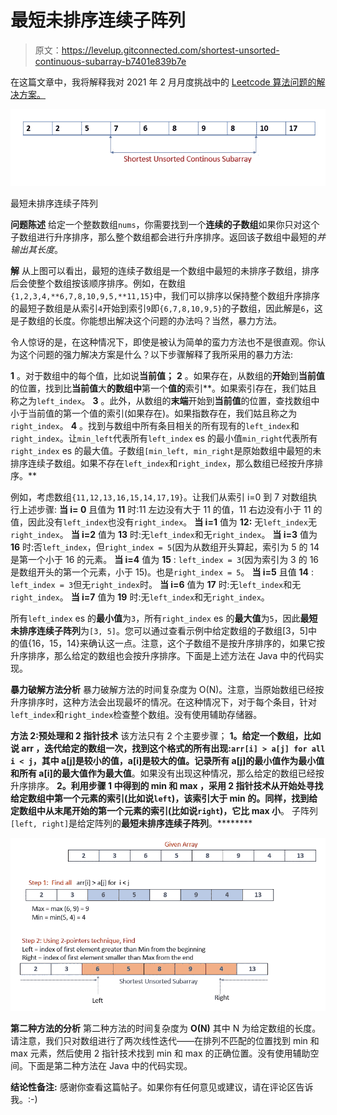 # 最短未排序连续子阵列

> 原文：<https://levelup.gitconnected.com/shortest-unsorted-continuous-subarray-b7401e839b7e>

在这篇文章中，我将解释我对 2021 年 2 月月度挑战中的 [Leetcode 算法问题的解决方案。](https://leetcode.com/explore/challenge/card/february-leetcoding-challenge-2021/587/week-4-february-22nd-february-28th/3652/)

![](img/e578ef585fd2c423933af3e6bbbe983f.png)

最短未排序连续子阵列

**问题陈述**
给定一个整数数组`nums`，你需要找到一个**连续的子数组**如果你只对这个子数组进行升序排序，那么整个数组都会进行升序排序。返回该子数组中最短的*并输出其长度*。

**解**
从上图可以看出，最短的连续子数组是一个数组中最短的未排序子数组，排序后会使整个数组按该顺序排序。例如，在数组`{1,2,3,4,**6,7,8,10,9,5,**11,15}`中，我们可以排序以保持整个数组升序排序的最短子数组是从索引`4`开始到索引`9`即`{6,7,8,10,9,5}`的子数组，因此解是`6`，这是子数组的长度。你能想出解决这个问题的办法吗？当然，暴力方法。

令人惊讶的是，在这种情况下，即使是被认为简单的蛮力方法也不是很直观。你认为这个问题的强力解决方案是什么？以下步骤解释了我所采用的暴力方法:

**1** 。对于数组中的每个值，比如说**当前值；**
**2** 。如果存在，从数组的**开始**到**当前值**的位置，找到比**当前值**大**的数组中**第一个**值的**索引**。如果索引存在，我们姑且称之为`left_index`。
**3** 。此外，从数组的**末端**开始到**当前值**的位置，查找数组中小于当前值的第一个值的索引(如果存在)。如果指数存在，我们姑且称之为`right_index`。
**4** 。找到与数组中所有条目相关的所有现有的`left_index`和`right_index`。让`min_left`代表所有`left_index` es 的最小值`min_right`代表所有`right_index` es 的最大值。子数组`[min_left, min_right`是原始数组中最短的未排序连续子数组。如果不存在`left_index`和`right_index`，那么数组已经按升序排序。**

例如，考虑数组`{11,12,13,16,15,14,17,19}`。让我们从索引 i=0 到 7 对数组执行上述步骤:
**当 i= 0** 且值为 **11** 时:11 左边没有大于 11 的值，11 右边没有小于 11 的值，因此没有`left_index`也没有`right_index`。
**当 i=1** 值为 **12:** 无`left_index`无`right_index`。
**当 i=2** 值为 **13** 时:无`left_index`和无`right_index`。
**当 i=3** 值为 **16** 时:否`left_index`，但`right_index = 5`(因为从数组开头算起，索引为 5 的 14 是第一个小于 16 的元素。
**当 i=4** 值为 **15** : `left_index = 3`(因为索引为 3 的 16 是数组开头的第一个元素，小于 15)。也是`right_index = 5`。
**当 i=5** 且值 **14** : `left_index = 3`但无`right_index`时。
**当 i=6** 值为 **17** 时:无`left_index`和无`right_index`。
**当 i=7** 值为 **19** 时:无`left_index`和无`right_index`。

所有`left_index` es 的**最小值**为`3`，所有`right_index` es 的**最大值**为`5`，因此**最短未排序连续子阵列**为`[3, 5]`。您可以通过查看示例中给定数组的子数组[3，5]中的值{16，15，14}来确认这一点。注意，这个子数组不是按升序排序的，如果它按升序排序，那么给定的数组也会按升序排序。下面是上述方法在 Java 中的代码实现。

**暴力破解方法分析**
暴力破解方法的时间复杂度为 O(N)。注意，当原始数组已经按升序排序时，这种方法会出现最坏的情况。在这种情况下，对于每个条目，针对`left_index`和`right_index`检查整个数组。没有使用辅助存储器。

**方法 2:预处理和 2 指针技术**
该方法只有 2 个主要步骤；
**1。**给定一个数组，比如说 **arr** ，迭代给定的数组一次，找到这个格式的所有出现:`arr[i] > a[j] for all i < j`，其中 a[j]是较小的值，a[i]是较大的值。记录所有 a[j]的最小值作为最小值**和所有 a[i]的最大值作为最大值**。如果没有出现这种情况，那么给定的数组已经按升序排序。 **2。**利用步骤 1 中得到的 **min** 和 **max** ，采用 2 指针技术从开始处寻找给定数组中第一个元素的索引(比如说`left`)，该索引大于 **min** 的**。同样，找到给定数组中从末尾开始的第一个元素的索引(比如说`right`)，它比 **max** 小**。
子阵列`[left, right]`是给定阵列的**最短未排序连续子阵列**。********

![](img/68f8d241f01366f50d832f655c5be2bf.png)

**第二种方法的分析**
第二种方法的时间复杂度为 **O(N)** 其中 N 为给定数组的长度。请注意，我们只对数组进行了两次线性迭代——在排列不匹配的位置找到 min 和 max 元素，然后使用 2 指针技术找到 min 和 max 的正确位置。没有使用辅助空间。下面是第二种方法在 Java 中的代码实现。

**结论性备注:**
感谢你查看这篇帖子。如果你有任何意见或建议，请在评论区告诉我。:-)